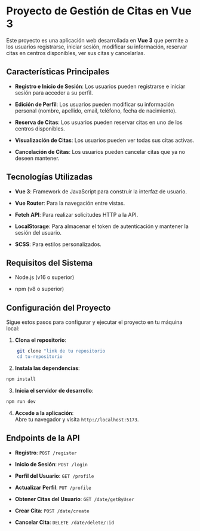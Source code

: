 # Proyecto de Gestión de Citas en Vue 3

Este proyecto es una aplicación web desarrollada en **Vue 3** que permite a los usuarios registrarse, iniciar sesión, modificar su información, reservar citas en centros disponibles, ver sus citas y cancelarlas.

## Características Principales

- **Registro e Inicio de Sesión**: Los usuarios pueden registrarse e iniciar sesión para acceder a su perfil.

- **Edición de Perfil**: Los usuarios pueden modificar su información personal (nombre, apellido, email, teléfono, fecha de nacimiento).

- **Reserva de Citas**: Los usuarios pueden reservar citas en uno de los centros disponibles.

- **Visualización de Citas**: Los usuarios pueden ver todas sus citas activas.

- **Cancelación de Citas**: Los usuarios pueden cancelar citas que ya no deseen mantener.

## Tecnologías Utilizadas

- **Vue 3**: Framework de JavaScript para construir la interfaz de usuario.

- **Vue Router**: Para la navegación entre vistas.

- **Fetch API**: Para realizar solicitudes HTTP a la API.

- **LocalStorage**: Para almacenar el token de autenticación y mantener la sesión del usuario.

- **SCSS**: Para estilos personalizados.

## Requisitos del Sistema

- Node.js (v16 o superior)

- npm (v8 o superior)

## Configuración del Proyecto

Sigue estos pasos para configurar y ejecutar el proyecto en tu máquina local:

1.  **Clona el repositorio**:

```sh
    git clone "link de tu repositorio
    cd tu-repositorio
```

2.  **Instala las dependencias**:

```sh
npm install
```

3.  **Inicia el servidor de desarrollo**:

```sh
npm run dev
```

4.  **Accede a la aplicación**:\
    Abre tu navegador y visita `http://localhost:5173`.

## Endpoints de la API

- **Registro**: `POST /register`

- **Inicio de Sesión**: `POST /login`

- **Perfil del Usuario**: `GET /profile`

- **Actualizar Perfil**: `PUT /profile`

- **Obtener Citas del Usuario**: `GET /date/getByUser`

- **Crear Cita**: `POST /date/create`

- **Cancelar Cita**: `DELETE /date/delete/:id`
